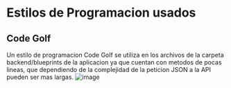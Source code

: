 # Estilos de Programacion usados
## Code Golf
Un estilo de programacion Code Golf se utiliza en los archivos de la carpeta backend/blueprints de la aplicacion ya que cuentan con metodos de pocas lineas, que dependiendo de la complejidad de la peticion JSON a la API pueden ser mas largas.
![image](https://user-images.githubusercontent.com/82822546/185633026-ef208a35-81a8-4e31-b9e7-b99ba7307c07.png)

